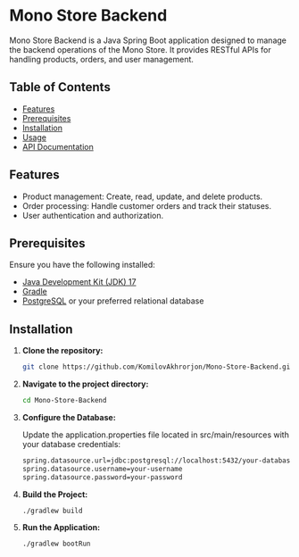 # Mono Store Backend

Mono Store Backend is a Java Spring Boot application designed to manage the backend operations of the Mono Store. It provides RESTful APIs for handling products, orders, and user management.

## Table of Contents

- [Features](#features)
- [Prerequisites](#prerequisites)
- [Installation](#installation)
- [Usage](#usage)
- [API Documentation](#api-documentation)

## Features

- Product management: Create, read, update, and delete products.
- Order processing: Handle customer orders and track their statuses.
- User authentication and authorization.

## Prerequisites

Ensure you have the following installed:

- [Java Development Kit (JDK) 17](https://www.oracle.com/java/technologies/javase-jdk17-downloads.html)
- [Gradle](https://gradle.org/install/)
- [PostgreSQL](https://www.postgresql.org/download/) or your preferred relational database

## Installation

1. **Clone the repository:**

   ```bash
   git clone https://github.com/KomilovAkhrorjon/Mono-Store-Backend.git

2. **Navigate to the project directory:**

    ```bash
    cd Mono-Store-Backend
    
3. **Configure the Database:**

   Update the application.properties file located in src/main/resources with your database credentials:

    ```bash
    spring.datasource.url=jdbc:postgresql://localhost:5432/your-database-name
    spring.datasource.username=your-username
    spring.datasource.password=your-password

4. **Build the Project:**
   
    ```bash
   ./gradlew build

5. **Run the Application:**

   ```bash
   ./gradlew bootRun
